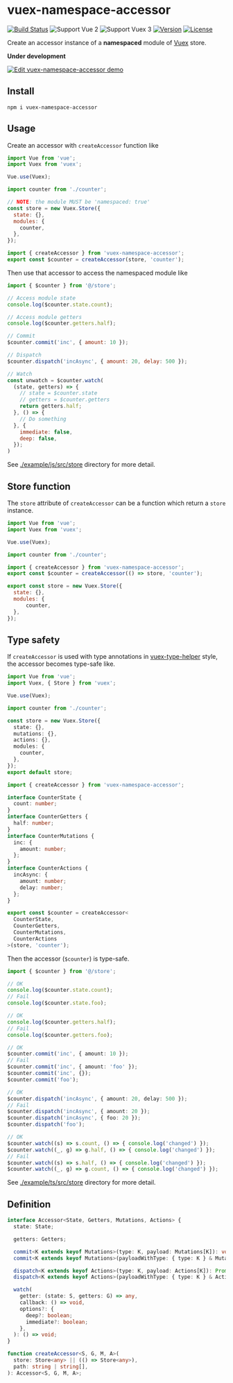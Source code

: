 # vuex-namespace-accessor
[![Build Status](https://travis-ci.com/lambdalisue/vuex-namespace-accessor.svg?branch=master)](https://travis-ci.com/lambdalisue/vuex-namespace-accessor)
![Support Vue 2](https://img.shields.io/badge/support-Vue%202-yellowgreen.svg)
![Support Vuex 3](https://img.shields.io/badge/support-Vuex%203-yellowgreen.svg)
[![Version](https://img.shields.io/npm/v/vuex-namespace-accessor.svg)](https://www.npmjs.com/package/vuex-namespace-accessor)
[![License](https://img.shields.io/github/license/lambdalisue/vuex-namespace-accessor.svg)](LICENSE)

Create an accessor instance of a **namespaced** module of [Vuex](https://github.com/vuejs/vuex) store.

**Under development**

[![Edit vuex-namespace-accessor demo](https://codesandbox.io/static/img/play-codesandbox.svg)](https://codesandbox.io/s/vuex-namespace-accessor-demo-qw00c?fontsize=14)

## Install

```
npm i vuex-namespace-accessor
```

## Usage

Create an accessor with `createAccessor` function like

```javascript
import Vue from 'vue';
import Vuex from 'vuex';

Vue.use(Vuex);

import counter from './counter';

// NOTE: the module MUST be 'namespaced: true'
const store = new Vuex.Store({
  state: {},
  modules: {
    counter,
  },
});

import { createAccessor } from 'vuex-namespace-accessor';
export const $counter = createAccessor(store, 'counter');
```

Then use that accessor to access the namespaced module like

```javascript
import { $counter } from '@/store';

// Access module state
console.log($counter.state.count);

// Access module getters
console.log($counter.getters.half);

// Commit
$counter.commit('inc', { amount: 10 });

// Dispatch
$counter.dispatch('incAsync', { amount: 20, delay: 500 });

// Watch
const unwatch = $counter.watch(
  (state, getters) => {
    // state = $counter.state
    // getters = $counter.getters
    return getters.half;
  }, () => {
    // Do something
  }, {
    immediate: false,
    deep: false,
  });
)
```

See [./example/js/src/store](./example/js/src/store) directory for more detail.

## Store function

The `store` attribute of `createAccessor` can be a function which return a `store` instance.

```javascript
import Vue from 'vue';
import Vuex from 'vuex';

Vue.use(Vuex);

import counter from './counter';

import { createAccessor } from 'vuex-namespace-accessor';
export const $counter = createAccessor(() => store, 'counter');

export const store = new Vuex.Store({
  state: {},
  modules: {
      counter,
  },
});
```


## Type safety

If `createAccessor` is used with type annotations in [vuex-type-helper](https://github.com/ktsn/vuex-type-helper) style, the accessor becomes type-safe like.

```typescript
import Vue from 'vue';
import Vuex, { Store } from 'vuex';

Vue.use(Vuex);

import counter from './counter';

const store = new Vuex.Store({
  state: {},
  mutations: {},
  actions: {},
  modules: {
    counter,
  },
});
export default store;

import { createAccessor } from 'vuex-namespace-accessor';

interface CounterState {
  count: number;
}
interface CounterGetters {
  half: number;
}
interface CounterMutations {
  inc: {
    amount: number;
  };
}
interface CounterActions {
  incAsync: {
    amount: number;
    delay: number;
  };
}

export const $counter = createAccessor<
  CounterState,
  CounterGetters,
  CounterMutations,
  CounterActions
>(store, 'counter');
```

Then the accessor (`$counter`) is type-safe.

```typescript
import { $counter } from '@/store';

// OK
console.log($counter.state.count);
// Fail 
console.log($counter.state.foo);

// OK
console.log($counter.getters.half);
// Fail
console.log($counter.getters.foo);

// OK
$counter.commit('inc', { amount: 10 });
// Fail
$counter.commit('inc', { amount: 'foo' });
$counter.commit('inc', {});
$counter.commit('foo');

// OK
$counter.dispatch('incAsync', { amount: 20, delay: 500 });
// Fail
$counter.dispatch('incAsync', { amount: 20 });
$counter.dispatch('incAsync', { foo: 20 });
$counter.dispatch('foo');

// OK
$counter.watch((s) => s.count, () => { console.log('changed') });
$counter.watch((_, g) => g.half, () => { console.log('changed') });
// Fail
$counter.watch((s) => s.half, () => { console.log('changed') });
$counter.watch((_, g) => g.count, () => { console.log('changed') });
```
See [./example/ts/src/store](./example/ts/src/store) directory for more detail.

## Definition

```typescript
interface Accessor<State, Getters, Mutations, Actions> {
  state: State;

  getters: Getters;

  commit<K extends keyof Mutations>(type: K, payload: Mutations[K]): void;
  commit<K extends keyof Mutations>(payloadWithType: { type: K } & Mutations[K]): void;

  dispatch<K extends keyof Actions>(type: K, payload: Actions[K]): Promise<any> | void;
  dispatch<K extends keyof Actions>(payloadWithType: { type: K } & Actions[K]): Promise<any> | void;

  watch(
    getter: (state: S, getters: G) => any,
    callback: () => void,
    options?: {
      deep?: boolean;
      immediate?: boolean;
    },
  ): () => void;
}

function createAccessor<S, G, M, A>(
  store: Store<any> || (() => Store<any>),
  path: string | string[],
): Accessor<S, G, M, A>;
```

